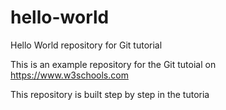 # hello-world
Hello World repository for Git tutorial

This is an example repository for the Git tutoial on https://www.w3schools.com

This repository is built step by step in the tutoria
